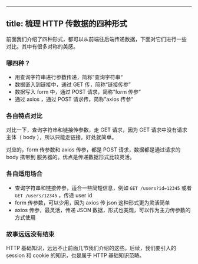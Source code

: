 
---
title: 梳理 HTTP 传数据的四种形式
---

前面我们介绍了四种形式，都可以从前端往后端传递数据，下面对它们进行一些
对比。其中有很多对称的美感。

### 哪四种？

- 用查询字符串进行参数传递，简称”查询字符串“
- 数据嵌入到链接中，通过 GET 传，简称“链接传参”
- 数据写入 form 中，通过 POST 请求，简称”form 传参“
- 通过 axios ，通过 POST 请求传，简称”axios 传参“

### 各自特点对比

对比一下，查询字符串和链接传参数，走 GET 请求，因为 GET 请求中没有请求主体（ body ），所以只能走链接。好处就简单。

对应的，form 传参数和 axios 传参，都是 POST 请求，数据都是通过请求的 body 携带到
服务器的。优点是传递数据形式比较灵活。

### 各自适用场合

- 查询字符串和链接传参，适合一些简短信息，例如 `GET /users?id=12345` 或者 `GET /users/12345` ，传递 user id
- form 传参数，可以少用，因为 axios 传 json 这种形式更为灵活简单
- axios 传参，最灵活，传递 JSON 数据，形式也美观，可以作为主力传参数的方式使用



### 故事远远没有结束

HTTP 基础知识，远远不止前面几节我们介绍的这些。后续，我们要引入的 session 和 cookie 的知识，也是属于 HTTP 基础知识范畴。
